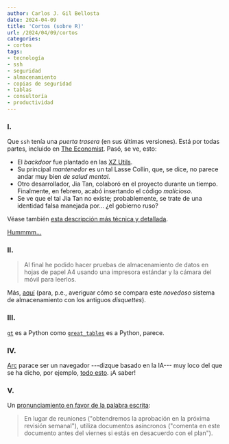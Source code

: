 ```yaml
---
author: Carlos J. Gil Bellosta
date: 2024-04-09
title: 'Cortos (sobre R)'
url: /2024/04/09/cortos
categories:
- cortos
tags:
- tecnología
- ssh
- seguridad
- almacenamiento
- copias de seguridad
- tablas
- consultoría
- productividad
---
```


### I.

Que `ssh` tenía una _puerta trasera_ (en sus últimas versiones). Está por todas partes, incluido en [The Economist](https://www.economist.com/science-and-technology/2024/04/02/a-stealth-attack-came-close-to-compromising-the-worlds-computers). Pasó, se ve, esto:

- El _backdoor_ fue plantado en las [XZ Utils](https://en.wikipedia.org/wiki/XZ_Utils).
- Su principal _mantenedor_ es un tal Lasse Collin, que, se dice, no parece andar muy bien _de salud mental_.
- Otro desarrollador, Jia Tan, colaboró en el proyecto durante un tiempo. Finalmente, en febrero, acabó insertando el código _malicioso_.
- Se ve que el tal Jia Tan no existe; probablemente, se trate de una identidad falsa manejada por... ¿el gobierno ruso?

Véase también [esta descripción más técnica
y detallada](https://boehs.org/node/everything-i-know-about-the-xz-backdoor).

[Hummmm...](https://www.explainxkcd.com/wiki/index.php/2347:_Dependency)

### II.

> Al final he podido hacer pruebas de almacenamiento de datos en hojas de papel A4 usando una impresora estándar y la cámara del móvil para leerlos.

Más, [aquí](https://www.johndcook.com/blog/2024/03/03/archiving-data-on-paper) (para, p.e., averiguar cómo se compara este _novedoso_ sistema de almacenamiento con los antiguos _disquettes_).

### III.

[`gt`](https://gt.rstudio.com) es a Python como [`great_tables`](https://posit-dev.github.io/great-tables/articles/intro.html) es a Python, parece.

### IV.

[Arc](https://arc.net/) parace ser un navegador ---dizque basado en la IA--- muy loco del que se ha dicho, por ejemplo, [todo esto](https://www.theverge.com/2024/2/1/24058013/arc-browser-smart-folders-browse-for-me-ai). ¡A saber!

### V.

Un [pronunciamiento en favor de la palabra escrita](https://staysaasy.com/management/2023/12/07/accelerating-product-velocity.html):

> En lugar de reuniones ("obtendremos la aprobación en la próxima revisión semanal"), utiliza documentos asíncronos ("comenta en este documento antes del viernes si estás en desacuerdo con el plan").
